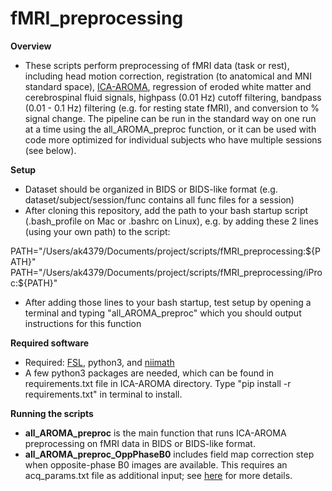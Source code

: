 # fMRI_preprocessing

**Overview**
- These scripts perform preprocessing of fMRI data (task or rest), including head motion correction, registration (to anatomical and MNI standard space),  [ICA-AROMA](https://www.sciencedirect.com/science/article/abs/pii/S1053811915001822), regression of eroded white matter and cerebrospinal fluid signals, highpass (0.01 Hz) cutoff filtering, bandpass (0.01 - 0.1 Hz) filtering (e.g. for resting state fMRI), and conversion to % signal change. The pipeline can be run in the standard way on one run at a time using the all_AROMA_preproc function, or it can be used with code more optimized for individual subjects who have multiple sessions (see below).

**Setup**
- Dataset should be organized in BIDS or BIDS-like format (e.g. dataset/subject/session/func contains all func files for a session)
- After cloning this repository, add the path to your bash startup script (.bash_profile on Mac or .bashrc on Linux), e.g. by adding these 2 lines (using your own path) to the script:
  
PATH="/Users/ak4379/Documents/project/scripts/fMRI_preprocessing:${PATH}"
PATH="/Users/ak4379/Documents/project/scripts/fMRI_preprocessing/iProc:${PATH}"

- After adding those lines to your bash startup, test setup by opening a terminal and typing "all_AROMA_preproc" which you should output instructions for this function

**Required software**
- Required: [FSL](https://fsl.fmrib.ox.ac.uk/fsl/fslwiki/FslInstallation), python3, and [niimath](https://github.com/rordenlab/niimath)
- A few python3 packages are needed, which can be found in requirements.txt file in ICA-AROMA directory. Type "pip install -r requirements.txt" in terminal to install.
	
**Running the scripts**
- **all_AROMA_preproc** is the main function that runs ICA-AROMA preprocessing on fMRI data in BIDS or BIDS-like format.
- **all_AROMA_preproc_OppPhaseB0** includes field map correction step when opposite-phase B0 images are available. This requires an acq_params.txt file as additional input; see [here](https://web.mit.edu/fsl_v5.0.10/fsl/doc/wiki/topup(2f)TopupUsersGuide.html) for more details.


